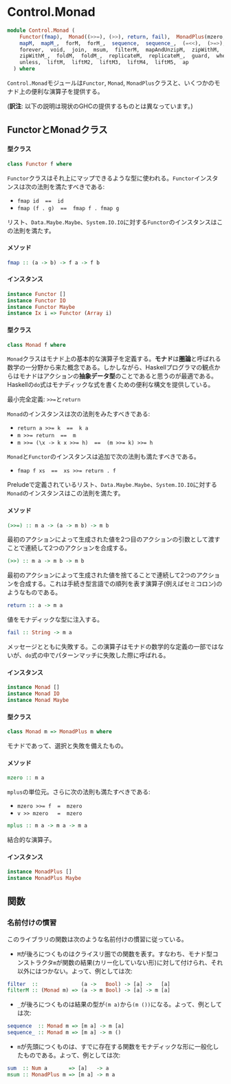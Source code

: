 # Control.Monad

```hs
module Control.Monad (  
    Functor(fmap),  Monad((>>=), (>>), return, fail),  MonadPlus(mzero, mplus),  
    mapM,  mapM_,  forM,  forM_,  sequence,  sequence_,  (=<<),  (>=>),  (<=<),  
    forever,  void,  join,  msum,  filterM,  mapAndUnzipM,  zipWithM,  
    zipWithM_,  foldM,  foldM_,  replicateM,  replicateM_,  guard,  when,  
    unless,  liftM,  liftM2,  liftM3,  liftM4,  liftM5,  ap  
  ) where
```

`Control.Monad`モジュールは`Functor`, `Monad`, `MonadPlus`クラスと、いくつかのモナド上の便利な演算子を提供する。

(**訳注**: 以下の説明は現状のGHCの提供するものとは異なっています。)

## FunctorとMonadクラス

#### 型クラス

```hs
class Functor f where
```

`Functor`クラスはそれ上にマップできるような型に使われる。`Functor`インスタンスは次の法則を満たすべきである:

- `fmap id  ==  id`
- `fmap (f . g)  ==  fmap f . fmap g`

リスト、`Data.Maybe.Maybe`、`System.IO.IO`に対する`Functor`のインスタンスはこの法則を満たす。

#### メソッド

```hs
fmap :: (a -> b) -> f a -> f b
```

#### インスタンス

```hs
instance Functor []
instance Functor IO
instance Functor Maybe
instance Ix i => Functor (Array i)
```

#### 型クラス

```hs
class Monad f where
```

`Monad`クラスはモナド上の基本的な演算子を定義する。**モナド**は**圏論**と呼ばれる数学の一分野から来た概念である。しかしながら、Haskellプログラマの観点からはモナドはアクションの**抽象データ型**のことであると思うのが最適である。Haskellの`do`式はモナディックな式を書くための便利な構文を提供している。

最小完全定義: `>>=`と`return`

`Monad`のインスタンスは次の法則をみたすべきである:

- `return a >>= k  ==  k a`
- `m >>= return  ==  m`
- `m >>= (\x -> k x >>= h)  ==  (m >>= k) >>= h`

`Monad`と`Functor`のインスタンスは追加で次の法則も満たすべきである。

- `fmap f xs  ==  xs >>= return . f`

Preludeで定義されているリスト、`Data.Maybe.Maybe`、`System.IO.IO`に対する`Monad`のインスタンスはこの法則を満たす。

#### メソッド

```hs
(>>=) :: m a -> (a -> m b) -> m b
```

最初のアクションによって生成された値を2つ目のアクションの引数として渡すことで連続して2つのアクションを合成する。

```hs
(>>) :: m a -> m b -> m b
```

最初のアクションによって生成された値を捨てることで連続して2つのアクションを合成する。これは手続き型言語での順列を表す演算子(例えばセミコロン)のようなものである。

```hs
return :: a -> m a
```

値をモナディックな型に注入する。

```hs
fail :: String -> m a
```

メッセージとともに失敗する。この演算子はモナドの数学的な定義の一部ではないが、`do`式の中でパターンマッチに失敗した際に呼ばれる。

#### インスタンス

```hs
instance Monad []
instance Monad IO
instance Monad Maybe
```

#### 型クラス

```hs
class Monad m => MonadPlus m where
```

モナドであって、選択と失敗を備えたもの。

#### メソッド

```hs
mzero :: m a
```

`mplus`の単位元。さらに次の法則も満たすべきである:

- `mzero >>= f  =  mzero`
- `v >> mzero   =  mzero`

```hs
mplus :: m a -> m a -> m a
```

結合的な演算子。

#### インスタンス

```hs
instance MonadPlus []
instance MonadPlus Maybe
```

## 関数

### 名前付けの慣習

このライブラリの関数は次のような名前付けの慣習に従っている。

- `M`が後ろにつくものはクライスリ圏での関数を表す。すなわち、モナド型コンストラクタ`m`が関数の結果(カリー化していない形)に対して付けられ、それ以外にはつかない。よって、例としては次:

```hs 
filter  ::              (a ->   Bool) -> [a] ->   [a]  
filterM :: (Monad m) => (a -> m Bool) -> [a] -> m [a]
```

- `_`が後ろにつくものは結果の型が`(m a)`から`(m ())`になる。よって、例としては次:

```hs
sequence  :: Monad m => [m a] -> m [a]  
sequence_ :: Monad m => [m a] -> m ()
```

- `m`が先頭につくものは、すでに存在する関数をモナディックな形に一般化したものである。よって、例としては次:

```hs
sum  :: Num a       => [a]   -> a  
msum :: MonadPlus m => [m a] -> m a
```

